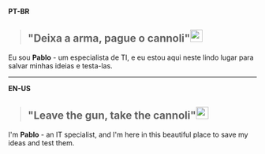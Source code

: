 <b>PT-BR</b>
> ## "Deixa a arma, pague o cannoli"<img width="25" height="25" src="https://slackmojis.com/emojis/3303-cannoli/download">

Eu sou <b>Pablo</b> - um especialista de TI, e eu estou aqui neste lindo lugar para salvar minhas ideias e testa-las.

---

<b>EN-US</b>
> ## "Leave the gun, take the cannoli"<img width="25" height="25" src="https://slackmojis.com/emojis/3303-cannoli/download">

I'm <b>Pablo</b> - an IT specialist, and I'm here in this beautiful place to save my ideas and test them.

<!--
### Hi there 👋

**pabloopgg/pabloopgg** is a ✨ _special_ ✨ repository because its `README.md` (this file) appears on your GitHub profile.

Here are some ideas to get you started:

- 🔭 I’m currently working on ...
- 🌱 I’m currently learning ...
- 👯 I’m looking to collaborate on ...
- 🤔 I’m looking for help with ...
- 💬 Ask me about ...
- 📫 How to reach me: ...
- 😄 Pronouns: ...
- ⚡ Fun fact: ...
-->
